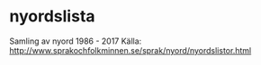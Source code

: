 # nyordslista
Samling av nyord 1986 - 2017 Källa: http://www.sprakochfolkminnen.se/sprak/nyord/nyordslistor.html
